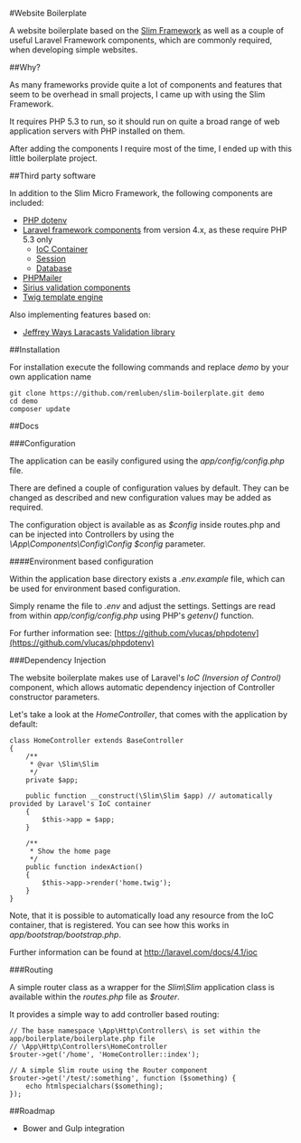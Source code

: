 #Website Boilerplate

A website boilerplate based on the [Slim Framework](http://www.slimframework.com/) as well as a couple of useful Laravel Framework components, which are commonly required, when developing simple websites.

##Why?

As many frameworks provide quite a lot of components and features that seem to be overhead in small projects, I came up with using the Slim Framework.

It requires PHP 5.3 to run, so it should run on quite a broad range of web application servers with PHP installed on them.

After adding the components I require most of the time, I ended up with this little boilerplate project.

##Third party software

In addition to the Slim Micro Framework, the following components are included:

* [PHP dotenv](https://github.com/vlucas/phpdotenv)
* [Laravel framework components](http://www.laravel.com/docs) from version 4.x, as these require PHP 5.3 only
    * [IoC Container](https://github.com/illuminate/container)
    * [Session](https://github.com/illuminate/session)
    * [Database](https://github.com/illuminate/database)
* [PHPMailer](https://github.com/PHPMailer/PHPMailer)
* [Sirius validation components](https://github.com/siriusphp/validation)
* [Twig template engine](http://twig.sensiolabs.org/)

Also implementing features based on:

* [Jeffrey Ways Laracasts Validation library](https://github.com/laracasts/Validation)

##Installation

For installation execute the following commands and replace *demo* by your own application name

    git clone https://github.com/remluben/slim-boilerplate.git demo
    cd demo
    composer update

##Docs

###Configuration

The application can be easily configured using the *app/config/config.php* file.

There are defined a couple of configuration values by default. They can be changed as described and new configuration values may be added as required.

The configuration object is available as as *$config* inside routes.php and can be injected into Controllers by using the *\App\Components\Config\Config $config* parameter.

####Environment based configuration

Within the application base directory exists a *.env.example* file, which can be used for environment based configuration.

Simply rename the file to *.env* and adjust the settings. Settings are read from within *app/config/config.php* using PHP's *getenv()* function.

For further information see: [https://github.com/vlucas/phpdotenv](https://github.com/vlucas/phpdotenv)

###Dependency Injection

The website boilerplate makes use of Laravel's *IoC (Inversion of Control)* component, which allows automatic dependency injection of Controller constructor parameters.

Let's take a look at the *HomeController*, that comes with the application by default:

    class HomeController extends BaseController
    {
        /**
         * @var \Slim\Slim
         */
        private $app;

        public function __construct(\Slim\Slim $app) // automatically provided by Laravel's IoC container
        {
            $this->app = $app;
        }

        /**
         * Show the home page
         */
        public function indexAction()
        {
            $this->app->render('home.twig');
        }
    }

Note, that it is possible to automatically load any resource from the IoC container, that is registered. You can see how this works in *app/bootstrap/bootstrap.php*.

Further information can be found at http://laravel.com/docs/4.1/ioc

###Routing

A simple router class as a wrapper for the *Slim\Slim* application class is available within the *routes.php* file as *$router*.

It provides a simple way to add controller based routing:


    // The base namespace \App\Http\Controllers\ is set within the app/boilerplate/boilerplate.php file
    // \App\Http\Controllers\HomeController
    $router->get('/home', 'HomeController::index');

    // A simple Slim route using the Router component
    $router->get('/test/:something', function ($something) {
        echo htmlspecialchars($something);
    });

##Roadmap

* Bower and Gulp integration